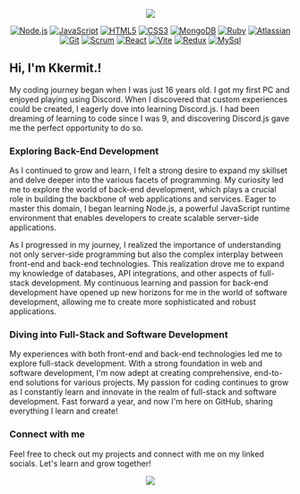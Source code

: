 <div align="center">

[![](https://cdn.discordapp.com/attachments/1129094438669520956/1182493748580593768/heading-new.png?ex=6584e61f&is=6572711f&hm=69dbacae9d29a9a20c3dc3128fb9be7c9f9b5e691ac43dd5157436dc5afb25ed&)](https://github.com/Kkkermit) 

[![Node.js](https://img.shields.io/badge/-Node.js-informational?style=flat&logo=nodedotjs&logoColor=white&color=339933)](https://nodejs.org/)
[![JavaScript](https://img.shields.io/badge/-JavaScript-informational?style=flat&logo=javascript&logoColor=white&color=F7DF1E)](https://developer.mozilla.org/en-US/docs/Web/JavaScript)
[![HTML5](https://img.shields.io/badge/-HTML5-informational?style=flat&logo=html5&logoColor=white&color=E34F26)](https://developer.mozilla.org/en-US/docs/Glossary/HTML5)
[![CSS3](https://img.shields.io/badge/-CSS3-informational?style=flat&logo=css3&logoColor=white&color=1572B6)](https://developer.mozilla.org/en-US/docs/Web/CSS)
[![MongoDB](https://img.shields.io/badge/-MongoDB-informational?style=flat&logo=mongodb&logoColor=white&color=green)](https://www.mongodb.com/docs/)
[![Ruby](https://img.shields.io/badge/-Ruby-informational?style=flat&logo=ruby&logoColor=white&color=red)](https://developer.mozilla.org/en-US/docs/Glossary/Ruby)
[![Atlassian](https://img.shields.io/badge/-Atlassian-informational?style=flat&logo=atlassian&logoColor=white&color=0052CC)](https://confluence.atlassian.com/alldoc/atlassian-documentation-32243719.html)
[![Git](https://img.shields.io/badge/-Git-informational?style=flat&logo=git&logoColor=white&color=F05032)](https://developer.mozilla.org/en-US/docs/Learn/Tools_and_testing/GitHub)
[![Scrum](https://img.shields.io/badge/-ScrumAlliance-informational?style=flat&logo=scrumalliance&logoColor=white&color=009FDA)](https://learn.microsoft.com/en-us/devops/plan/what-is-scrum)
[![React](https://img.shields.io/badge/-React-informational?style=flat&logo=react&logoColor=white&color=61DAFB)](https://developer.mozilla.org/en-US/docs/Learn/Tools_and_testing/Client-side_JavaScript_frameworks/React_getting_started)
[![Vite](https://img.shields.io/badge/-Vite-informational?style=flat&logo=vite&logoColor=white&color=646CFF)](https://vitejs.dev/)
[![Redux](https://img.shields.io/badge/-Redux-informational?style=flat&logo=redux&logoColor=white&color=%23764ABC)](https://redux.js.org/)
[![MySql](https://img.shields.io/badge/-MySql-informational?style=flat&logo=mysql&logoColor=white&color=4479A1)](https://developer.mozilla.org/en-US/docs/Glossary/SQL)



</div>

## Hi, I'm Kkermit.!

My coding journey began when I was just 16 years old. I got my first PC and enjoyed playing using Discord. When I discovered that custom experiences could be created, I eagerly dove into learning Discord.js. I had been dreaming of learning to code since I was 9, and discovering Discord.js gave me the perfect opportunity to do so.

### Exploring Back-End Development

As I continued to grow and learn, I felt a strong desire to expand my skillset and delve deeper into the various facets of programming. My curiosity led me to explore the world of back-end development, which plays a crucial role in building the backbone of web applications and services. Eager to master this domain, I began learning Node.js, a powerful JavaScript runtime environment that enables developers to create scalable server-side applications.

As I progressed in my journey, I realized the importance of understanding not only server-side programming but also the complex interplay between front-end and back-end technologies. This realization drove me to expand my knowledge of databases, API integrations, and other aspects of full-stack development. My continuous learning and passion for back-end development have opened up new horizons for me in the world of software development, allowing me to create more sophisticated and robust applications.

### Diving into Full-Stack and Software Development

My experiences with both front-end and back-end technologies led me to explore full-stack development. With a strong foundation in web and software development, I'm now adept at creating comprehensive, end-to-end solutions for various projects. My passion for coding continues to grow as I constantly learn and innovate in the realm of full-stack and software development. Fast forward a year, and now I'm here on GitHub, sharing everything I learn and create!

### Connect with me

Feel free to check out my projects and connect with me on my linked socials. Let's learn and grow together!

<div align="center">
  
[![](https://github-readme-stats.vercel.app/api?username=Kkkermit&show_icons=true&theme=tokyonight)](https://github.com/Kkkermit)
  
</div>
